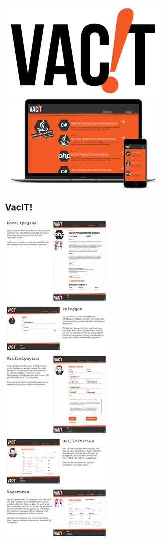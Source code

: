 <img src="public/assets/logo/vacit-logo-black.png"/>


<img src="public/assets/screenshots/mockup.png"/>

# VacIT!




<img src="public/assets/screenshots/paginas.png"/>
